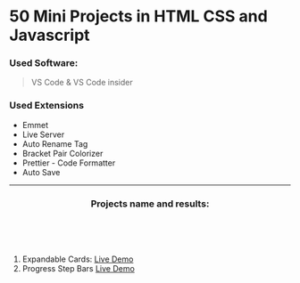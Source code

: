 # 50 Mini Projects in HTML CSS and Javascript

### Used Software:

> VS Code & VS Code insider

### Used Extensions

- Emmet
- Live Server
- Auto Rename Tag
- Bracket Pair Colorizer
- Prettier - Code Formatter
- Auto Save

---

 <h3 align="center"> Projects name and results: </h3>
 <br><br><br>

1. Expandable Cards: [Live Demo](https://distracted-kepler-d186df.netlify.app)
2. Progress Step Bars
   [Live Demo](https://infallible-brattain-6d5102.netlify.app/)
